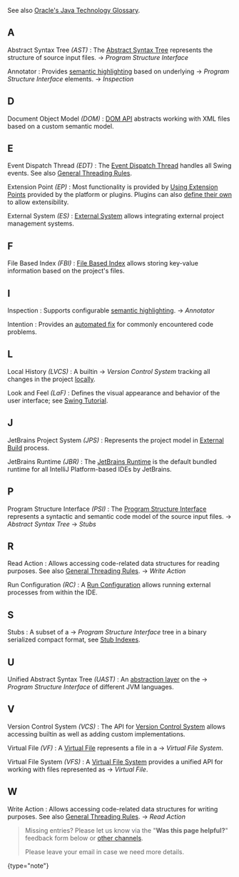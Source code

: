 [//]: # (title: Glossary)

<!-- Copyright 2000-2022 JetBrains s.r.o. and other contributors. Use of this source code is governed by the Apache 2 -->

See also [Oracle's Java Technology Glossary](https://www.oracle.com/java/technologies/glossary.html).

## A

Abstract Syntax Tree _(AST)_
: The [Abstract Syntax Tree](implementing_parser_and_psi.md) represents the structure of source input files.
&rarr; _Program Structure Interface_

Annotator
: Provides [semantic highlighting](syntax_highlighting_and_error_highlighting.md) based on underlying &rarr; _Program Structure Interface_ elements.
&rarr; _Inspection_

## D

Document Object Model _(DOM)_
: [DOM API](xml_dom_api.md) abstracts working with XML files based on a custom semantic model.

## E

Event Dispatch Thread _(EDT)_
: The [Event Dispatch Thread](https://docs.oracle.com/javase/tutorial/uiswing/concurrency/dispatch.html) handles all Swing events. See also [General Threading Rules](general_threading_rules.md).

Extension Point _(EP)_
: Most functionality is provided by [Using Extension Points](plugin_extensions.md) provided by the platform or plugins. Plugins can also [define their own](plugin_extension_points.md) to allow extensibility.

External System _(ES)_
: [External System](external_system_integration.md) allows integrating external project management systems.

## F

File Based Index _(FBI)_
: [File Based Index](file_based_indexes.md) allows storing key-value information based on the project's files.

## I

Inspection
: Supports configurable [semantic highlighting](code_inspections_and_intentions.md).
&rarr; _Annotator_

Intention
: Provides an [automated fix](code_inspections_and_intentions.md) for commonly encountered code problems.

## L

Local History _(LVCS)_
: A builtin &rarr; _Version Control System_ tracking all changes in the project [locally](https://www.jetbrains.com/help/idea/local-history.html).

Look and Feel _(LaF)_
: Defines the visual appearance and behavior of the user interface; see [Swing Tutorial](https://docs.oracle.com/javase/tutorial/uiswing/lookandfeel/index.html).

## J

JetBrains Project System _(JPS)_
: Represents the project model in [External Build](external_builder_api.md#accessing-project-model-and-configuration-from-external-build) process.

JetBrains Runtime _(JBR)_
: The [JetBrains Runtime](ide_development_instance.md#using-a-jetbrains-runtime-for-the-development-instance) is the default bundled runtime for all IntelliJ Platform-based IDEs by JetBrains.

## P

Program Structure Interface _(PSI)_
: The [Program Structure Interface](psi.md) represents a syntactic and semantic code model of the source input files. &rarr; _Abstract Syntax Tree_ &rarr; _Stubs_

## R

Read Action
: Allows accessing code-related data structures for reading purposes. See also [General Threading Rules](general_threading_rules.md).
&rarr; _Write Action_

Run Configuration _(RC)_
: A [Run Configuration](basic_run_configurations.md) allows running external processes from within the IDE.

## S

Stubs
: A subset of a &rarr; _Program Structure Interface_ tree in a binary serialized compact format, see [Stub Indexes](stub_indexes.md).

## U

Unified Abstract Syntax Tree _(UAST)_
: An [abstraction layer](uast.md) on the &rarr; _Program Structure Interface_ of different JVM languages.

## V

Version Control System _(VCS)_
: The API for [Version Control System](vcs_integration_for_plugins.md) allows accessing builtin as well as adding custom implementations.

Virtual File _(VF)_
: A [Virtual File](virtual_file.md) represents a file in a &rarr; _Virtual File System_.

Virtual File System _(VFS)_
: A [Virtual File System](virtual_file_system.md) provides a unified API for working with files represented as &rarr; _Virtual File_.

## W

Write Action
: Allows accessing code-related data structures for writing purposes. See also [General Threading Rules](general_threading_rules.md).
&rarr; _Read Action_

> Missing entries? Please let us know via the "**Was this page helpful?**" feedback form below or [other channels](getting_help.md#problems-with-the-guide).
>
> Please leave your email in case we need more details.
>
{type="note"}
